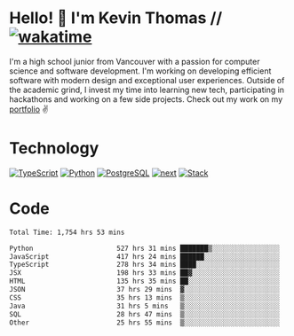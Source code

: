 # Hello! 👋 I'm Kevin Thomas // [![wakatime](https://wakatime.com/badge/user/e9d16d74-e01d-4a37-8086-9257e0bde1c2.svg?style=flat-square)](https://wakatime.com/@e9d16d74-e01d-4a37-8086-9257e0bde1c2)

I'm a high school junior from Vancouver with a passion for computer science and software development. I'm working on developing efficient software with modern design and exceptional user experiences. Outside of the academic grind, I invest my time into learning new tech, participating in hackathons and working on a few side projects. Check out my work on my [portfolio](https://kevinjosethomas.com/) ✌️

# Technology
[![TypeScript](https://github.com/kevinjosethomas/kevinjosethomas/assets/46242684/444b2e5d-659f-41f5-81fe-3abafb75cb6c)](https://kevinjosethomas.com/stack)
[![Python](https://github.com/kevinjosethomas/kevinjosethomas/assets/46242684/34a174c4-54db-4c4e-9842-2324d47cb043)](https://kevinjosethomas.com/stack)
[![PostgreSQL](https://github.com/kevinjosethomas/kevinjosethomas/assets/46242684/46d6de1c-c483-4dc7-ab3a-87763af6fc78)](https://kevinjosethomas.com/stack)
[![next](https://github.com/kevinjosethomas/kevinjosethomas/assets/46242684/bc46bae5-1ad9-42a7-b7a2-427cbde7c994)](https://kevinjosethomas.com/stack)
[![Stack](https://github.com/kevinjosethomas/kevinjosethomas/assets/46242684/0b9b7eeb-8cce-4a56-bffd-3131dd4dd88c)](https://kevinjosethomas.com/stack)




# Code
<!--START_SECTION:waka-->

```txt
Total Time: 1,754 hrs 53 mins

Python                     527 hrs 31 mins ███████▒░░░░░░░░░░░░░░░░░   29.62 %
JavaScript                 417 hrs 24 mins ██████░░░░░░░░░░░░░░░░░░░   23.44 %
TypeScript                 278 hrs 34 mins ████░░░░░░░░░░░░░░░░░░░░░   15.64 %
JSX                        198 hrs 33 mins ██▓░░░░░░░░░░░░░░░░░░░░░░   11.15 %
HTML                       135 hrs 35 mins ██░░░░░░░░░░░░░░░░░░░░░░░   07.61 %
JSON                       37 hrs 29 mins  ▓░░░░░░░░░░░░░░░░░░░░░░░░   02.11 %
CSS                        35 hrs 13 mins  ▒░░░░░░░░░░░░░░░░░░░░░░░░   01.98 %
Java                       31 hrs 5 mins   ▒░░░░░░░░░░░░░░░░░░░░░░░░   01.75 %
SQL                        28 hrs 47 mins  ▒░░░░░░░░░░░░░░░░░░░░░░░░   01.62 %
Other                      25 hrs 55 mins  ▒░░░░░░░░░░░░░░░░░░░░░░░░   01.46 %
```

<!--END_SECTION:waka-->

